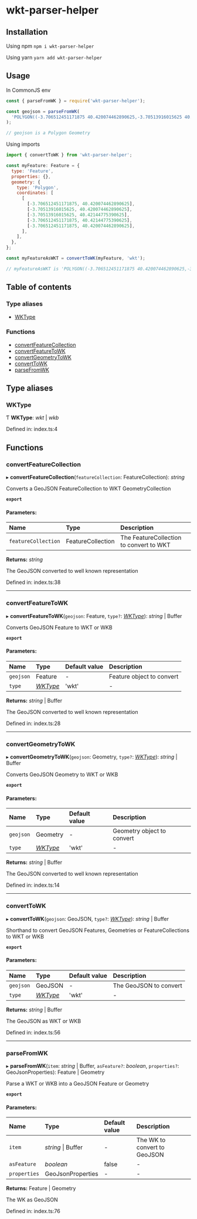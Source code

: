 # wkt-parser-helper

## Installation

Using npm `npm i wkt-parser-helper`

Using yarn `yarn add wkt-parser-helper`

## Usage

In CommonJS env

```javascript
const { parseFromWK } = require('wkt-parser-helper');

const geojson = parseFromWK(
  'POLYGON((-3.706512451171875 40.420074462890625,-3.70513916015625 40.420074462890625,-3.70513916015625 40.42144775390625,-3.706512451171875 40.42144775390625,-3.706512451171875 40.420074462890625))'
);

// geojson is a Polygon Geometry
```

Using imports

```javascript
import { convertToWK } from 'wkt-parser-helper';

const myFeature: Feature = {
  type: 'Feature',
  properties: {},
  geometry: {
    type: 'Polygon',
    coordinates: [
      [
        [-3.706512451171875, 40.420074462890625],
        [-3.70513916015625, 40.420074462890625],
        [-3.70513916015625, 40.42144775390625],
        [-3.706512451171875, 40.42144775390625],
        [-3.706512451171875, 40.420074462890625],
      ],
    ],
  },
};

const myFeatureAsWKT = convertToWK(myFeature, 'wkt');

// myFeatureAsWKT is 'POLYGON((-3.706512451171875 40.420074462890625,-3.70513916015625 40.420074462890625,-3.70513916015625 40.42144775390625,-3.706512451171875 40.42144775390625,-3.706512451171875 40.420074462890625))'
```

## Table of contents

### Type aliases

- [WKType](#wktype)

### Functions

- [convertFeatureCollection](#convertfeaturecollection)
- [convertFeatureToWK](#convertfeaturetowk)
- [convertGeometryToWK](#convertgeometrytowk)
- [convertToWK](#converttowk)
- [parseFromWK](#parsefromwk)

## Type aliases

### WKType

Ƭ **WKType**: _wkt_ \| _wkb_

Defined in: index.ts:4

## Functions

### convertFeatureCollection

▸ **convertFeatureCollection**(`featureCollection`: FeatureCollection): _string_

Converts a GeoJSON FeatureCollection to WKT GeometryCollection

**`export`**

#### Parameters:

| Name                | Type              | Description                             |
| :------------------ | :---------------- | :-------------------------------------- |
| `featureCollection` | FeatureCollection | The FeatureCollection to convert to WKT |

**Returns:** _string_

The GeoJSON converted to well known representation

Defined in: index.ts:38

---

### convertFeatureToWK

▸ **convertFeatureToWK**(`geojson`: Feature, `type?`: [_WKType_](#wktype)): _string_ \| Buffer

Converts GeoJSON Feature to WKT or WKB

**`export`**

#### Parameters:

| Name      | Type                | Default value | Description               |
| :-------- | :------------------ | :------------ | :------------------------ |
| `geojson` | Feature             | -             | Feature object to convert |
| `type`    | [_WKType_](#wktype) | 'wkt'         | -                         |

**Returns:** _string_ \| Buffer

The GeoJSON converted to well known representation

Defined in: index.ts:28

---

### convertGeometryToWK

▸ **convertGeometryToWK**(`geojson`: Geometry, `type?`: [_WKType_](#wktype)): _string_ \| Buffer

Converts GeoJSON Geometry to WKT or WKB

**`export`**

#### Parameters:

| Name      | Type                | Default value | Description                |
| :-------- | :------------------ | :------------ | :------------------------- |
| `geojson` | Geometry            | -             | Geometry object to convert |
| `type`    | [_WKType_](#wktype) | 'wkt'         | -                          |

**Returns:** _string_ \| Buffer

The GeoJSON converted to well known representation

Defined in: index.ts:14

---

### convertToWK

▸ **convertToWK**(`geojson`: GeoJSON, `type?`: [_WKType_](#wktype)): _string_ \| Buffer

Shorthand to convert GeoJSON Features, Geometries or FeatureCollections to WKT or WKB

**`export`**

#### Parameters:

| Name      | Type                | Default value | Description            |
| :-------- | :------------------ | :------------ | :--------------------- |
| `geojson` | GeoJSON             | -             | The GeoJSON to convert |
| `type`    | [_WKType_](#wktype) | 'wkt'         | -                      |

**Returns:** _string_ \| Buffer

The GeoJSON as WKT or WKB

Defined in: index.ts:56

---

### parseFromWK

▸ **parseFromWK**(`item`: _string_ \| Buffer, `asFeature?`: _boolean_, `properties?`: GeoJsonProperties): Feature \| Geometry

Parse a WKT or WKB into a GeoJSON Feature or Geometry

**`export`**

#### Parameters:

| Name         | Type               | Default value | Description                  |
| :----------- | :----------------- | :------------ | :--------------------------- |
| `item`       | _string_ \| Buffer | -             | The WK to convert to GeoJSON |
| `asFeature`  | _boolean_          | false         | -                            |
| `properties` | GeoJsonProperties  | -             | -                            |

**Returns:** Feature \| Geometry

The WK as GeoJSON

Defined in: index.ts:76

